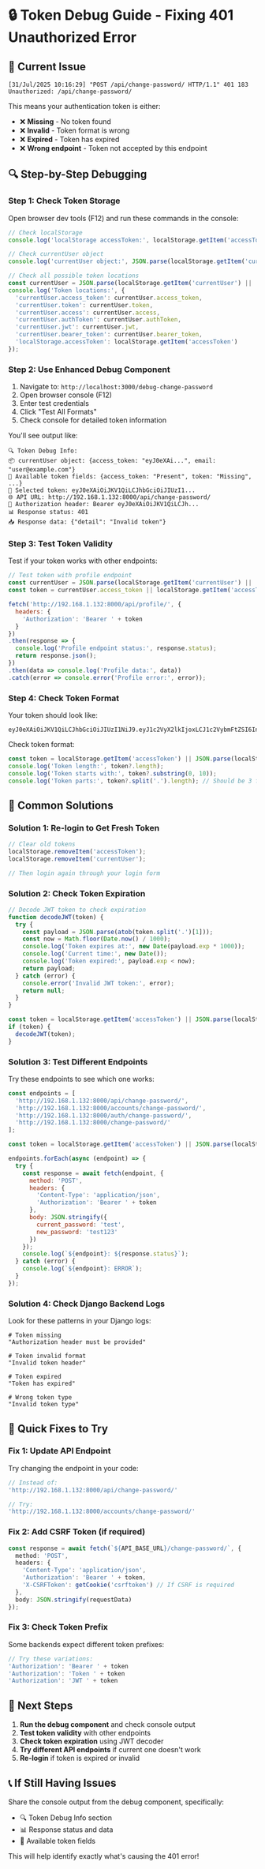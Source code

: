 # 🔒 Token Debug Guide - Fixing 401 Unauthorized Error

## 🚨 **Current Issue**
```
[31/Jul/2025 10:16:29] "POST /api/change-password/ HTTP/1.1" 401 183
Unauthorized: /api/change-password/
```

This means your authentication token is either:
- ❌ **Missing** - No token found
- ❌ **Invalid** - Token format is wrong
- ❌ **Expired** - Token has expired
- ❌ **Wrong endpoint** - Token not accepted by this endpoint

## 🔍 **Step-by-Step Debugging**

### **Step 1: Check Token Storage**

Open browser dev tools (F12) and run these commands in the console:

```javascript
// Check localStorage
console.log('localStorage accessToken:', localStorage.getItem('accessToken'));

// Check currentUser object
console.log('currentUser object:', JSON.parse(localStorage.getItem('currentUser') || '{}'));

// Check all possible token locations
const currentUser = JSON.parse(localStorage.getItem('currentUser') || '{}');
console.log('Token locations:', {
  'currentUser.access_token': currentUser.access_token,
  'currentUser.token': currentUser.token,
  'currentUser.access': currentUser.access,
  'currentUser.authToken': currentUser.authToken,
  'currentUser.jwt': currentUser.jwt,
  'currentUser.bearer_token': currentUser.bearer_token,
  'localStorage.accessToken': localStorage.getItem('accessToken')
});
```

### **Step 2: Use Enhanced Debug Component**

1. Navigate to: `http://localhost:3000/debug-change-password`
2. Open browser console (F12)
3. Enter test credentials
4. Click "Test All Formats"
5. Check console for detailed token information

You'll see output like:
```
🔍 Token Debug Info:
📦 currentUser object: {access_token: "eyJ0eXAi...", email: "user@example.com"}
🔑 Available token fields: {access_token: "Present", token: "Missing", ...}
🎯 Selected token: eyJ0eXAiOiJKV1QiLCJhbGciOiJIUzI1...
🌐 API URL: http://192.168.1.132:8000/api/change-password/
🔐 Authorization header: Bearer eyJ0eXAiOiJKV1QiLCJh...
📊 Response status: 401
📥 Response data: {"detail": "Invalid token"}
```

### **Step 3: Test Token Validity**

Test if your token works with other endpoints:

```javascript
// Test token with profile endpoint
const currentUser = JSON.parse(localStorage.getItem('currentUser') || '{}');
const token = currentUser.access_token || localStorage.getItem('accessToken');

fetch('http://192.168.1.132:8000/api/profile/', {
  headers: {
    'Authorization': 'Bearer ' + token
  }
})
.then(response => {
  console.log('Profile endpoint status:', response.status);
  return response.json();
})
.then(data => console.log('Profile data:', data))
.catch(error => console.error('Profile error:', error));
```

### **Step 4: Check Token Format**

Your token should look like:
```
eyJ0eXAiOiJKV1QiLCJhbGciOiJIUzI1NiJ9.eyJ1c2VyX2lkIjoxLCJ1c2VybmFtZSI6InRlc3QiLCJleHAiOjE2MjM5NzY4MDB9.signature
```

Check token format:
```javascript
const token = localStorage.getItem('accessToken') || JSON.parse(localStorage.getItem('currentUser') || '{}').access_token;
console.log('Token length:', token?.length);
console.log('Token starts with:', token?.substring(0, 10));
console.log('Token parts:', token?.split('.').length); // Should be 3 for JWT
```

## 🔧 **Common Solutions**

### **Solution 1: Re-login to Get Fresh Token**
```javascript
// Clear old tokens
localStorage.removeItem('accessToken');
localStorage.removeItem('currentUser');

// Then login again through your login form
```

### **Solution 2: Check Token Expiration**
```javascript
// Decode JWT token to check expiration
function decodeJWT(token) {
  try {
    const payload = JSON.parse(atob(token.split('.')[1]));
    const now = Math.floor(Date.now() / 1000);
    console.log('Token expires at:', new Date(payload.exp * 1000));
    console.log('Current time:', new Date());
    console.log('Token expired:', payload.exp < now);
    return payload;
  } catch (error) {
    console.error('Invalid JWT token:', error);
    return null;
  }
}

const token = localStorage.getItem('accessToken') || JSON.parse(localStorage.getItem('currentUser') || '{}').access_token;
if (token) {
  decodeJWT(token);
}
```

### **Solution 3: Test Different Endpoints**

Try these endpoints to see which one works:
```javascript
const endpoints = [
  'http://192.168.1.132:8000/api/change-password/',
  'http://192.168.1.132:8000/accounts/change-password/',
  'http://192.168.1.132:8000/auth/change-password/',
  'http://192.168.1.132:8000/change-password/'
];

const token = localStorage.getItem('accessToken') || JSON.parse(localStorage.getItem('currentUser') || '{}').access_token;

endpoints.forEach(async (endpoint) => {
  try {
    const response = await fetch(endpoint, {
      method: 'POST',
      headers: {
        'Content-Type': 'application/json',
        'Authorization': 'Bearer ' + token
      },
      body: JSON.stringify({
        current_password: 'test',
        new_password: 'test123'
      })
    });
    console.log(`${endpoint}: ${response.status}`);
  } catch (error) {
    console.log(`${endpoint}: ERROR`);
  }
});
```

### **Solution 4: Check Django Backend Logs**

Look for these patterns in your Django logs:
```
# Token missing
"Authorization header must be provided"

# Token invalid format
"Invalid token header"

# Token expired
"Token has expired"

# Wrong token type
"Invalid token type"
```

## 🎯 **Quick Fixes to Try**

### **Fix 1: Update API Endpoint**
Try changing the endpoint in your code:
```typescript
// Instead of:
'http://192.168.1.132:8000/api/change-password/'

// Try:
'http://192.168.1.132:8000/accounts/change-password/'
```

### **Fix 2: Add CSRF Token (if required)**
```typescript
const response = await fetch(`${API_BASE_URL}/change-password/`, {
  method: 'POST',
  headers: {
    'Content-Type': 'application/json',
    'Authorization': 'Bearer ' + token,
    'X-CSRFToken': getCookie('csrftoken') // If CSRF is required
  },
  body: JSON.stringify(requestData)
});
```

### **Fix 3: Check Token Prefix**
Some backends expect different token prefixes:
```typescript
// Try these variations:
'Authorization': 'Bearer ' + token
'Authorization': 'Token ' + token
'Authorization': 'JWT ' + token
```

## 🚀 **Next Steps**

1. **Run the debug component** and check console output
2. **Test token validity** with other endpoints
3. **Check token expiration** using JWT decoder
4. **Try different API endpoints** if current one doesn't work
5. **Re-login** if token is expired or invalid

## 📞 **If Still Having Issues**

Share the console output from the debug component, specifically:
- 🔍 Token Debug Info section
- 📊 Response status and data
- 🔑 Available token fields

This will help identify exactly what's causing the 401 error!
